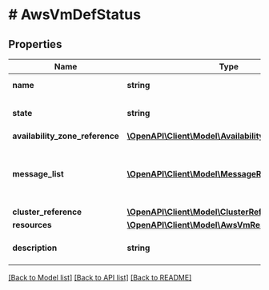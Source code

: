 # # AwsVmDefStatus

## Properties

Name | Type | Description | Notes
------------ | ------------- | ------------- | -------------
**name** | **string** | aws_vm Name. |
**state** | **string** | The state of the aws_vm. | [optional]
**availability_zone_reference** | [**\OpenAPI\Client\Model\AvailabilityZoneReference**](AvailabilityZoneReference.md) |  | [optional]
**message_list** | [**\OpenAPI\Client\Model\MessageResource[]**](MessageResource.md) | Any error messages for the aws_vm, if in an error state. | [optional]
**cluster_reference** | [**\OpenAPI\Client\Model\ClusterReference**](ClusterReference.md) |  | [optional]
**resources** | [**\OpenAPI\Client\Model\AwsVmResourcesDefStatus**](AwsVmResourcesDefStatus.md) |  |
**description** | **string** | A description for aws_vm. | [optional]

[[Back to Model list]](../../README.md#models) [[Back to API list]](../../README.md#endpoints) [[Back to README]](../../README.md)
